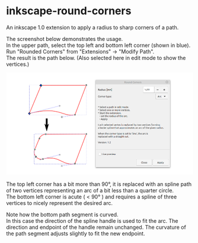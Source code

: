 # inkscape-round-corners
An inkscape 1.0 extension to apply a radius to sharp corners of a path.


The screenshot below demonstrates the usage.<br>
In the upper path, select the top left and bottom left corner (shown in blue).<br>
Run "Rounded Corners" from "Extensions" -> "Modify Path".<br>
The result is the path below. (Also selected here in edit mode to show the vertices.)

[![screenshot](doc/slanted_rect.png)](https://github.com/jnweiger/inkscape-round-corners/releases)


The top left corner has a bit more than 90°, it is replaced with an spline path of two vertices representing an arc of a bit less than a quarter circle.<br>
The bottom left corner is acute ( < 90° ) and requires a spline of three vertices to nicely represent the desired arc.

Note how the bottom path segment is curved.<br>
In this case the direction of the spline handle is used to fit the arc. The direction and endpoint of the handle remain unchanged.
The curvature of the path segment adjusts slightly to fit the new endpoint.
